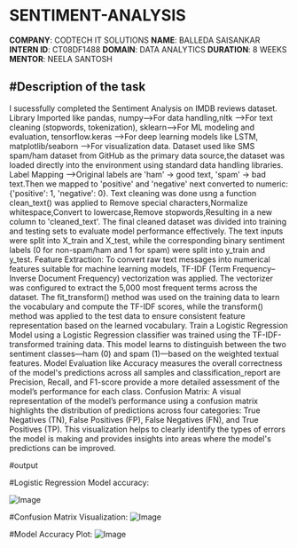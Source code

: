 # SENTIMENT-ANALYSIS
**COMPANY**: CODTECH IT SOLUTIONS
**NAME**: BALLEDA SAISANKAR
**INTERN ID**: CT08DF1488
**DOMAIN**: DATA ANALYTICS
**DURATION**: 8 WEEKS
**MENTOR**: NEELA SANTOSH


#Description of the task
---------------------------------------------------------------------------------------------------------------------------------------------------------------------------------------------------------
I sucessfully completed the Sentiment Analysis on IMDB reviews dataset. Library Imported like pandas, numpy-->For data handling,nltk -->For text cleaning (stopwords, tokenization), sklearn-->For ML modeling and evaluation, tensorflow.keras -->For deep learning models like LSTM, matplotlib/seaborn -->For visualization data.
Dataset used like SMS spam/ham dataset from GitHub as the primary data source,the dataset was loaded directly into the environment using standard data handling libraries.
Label Mapping -->Original labels are 'ham' → good text, 'spam' → bad text.Then we mapped to 'positive' and 'negative' next converted to numeric: {'positive': 1, 'negative': 0}.
Text cleaning was done usng a function clean_text() was applied to Remove special characters,Normalize whitespace,Convert to lowercase,Remove stopwords,Resulting in a new column to 'cleaned_text'.
The final cleaned dataset was divided into training and testing sets to evaluate model performance effectively. The text inputs were split into X_train and X_test, while the corresponding binary sentiment labels (0 for non-spam/ham and 1 for spam) were split into y_train and y_test. 
Feature Extraction: To convert raw text messages into numerical features suitable for machine learning models, TF-IDF (Term Frequency–Inverse Document Frequency) vectorization was applied. The vectorizer was configured to extract the 5,000 most frequent terms across the dataset. The fit_transform() method was used on the training data to learn the vocabulary and compute the TF-IDF scores, while the transform() method was applied to the test data to ensure consistent feature representation based on the learned vocabulary.
Train a Logistic Regression Model using a Logistic Regression classifier was trained using the TF-IDF-transformed training data. This model learns to distinguish between the two sentiment classes—ham (0) and spam (1)—based on the weighted textual features.
Model Evaluation like Accuracy measures the overall correctness of the model's predictions across all samples and classification_report are Precision, Recall, and F1-score provide a more detailed assessment of the model’s performance for each class.
Confusion Matrix: A visual representation of the model’s performance using a confusion matrix highlights the distribution of predictions across four categories: True Negatives (TN), False Positives (FP), False Negatives (FN), and True Positives (TP). This visualization helps to clearly identify the types of errors the model is making and provides insights into areas where the model's predictions can be improved.






#output

#Logistic Regression Model accuracy:

![Image](https://github.com/user-attachments/assets/ea93f931-0a48-46bf-909a-43ef1b6a1dde)

#Confusion Matrix Visualization:
![Image](https://github.com/user-attachments/assets/5726d816-1a69-4377-a6de-8f7d2329b76e)

#Model Accuracy Plot:
![Image](https://github.com/user-attachments/assets/809ec0a6-5aba-44d4-8dc8-5085a27e3739)
